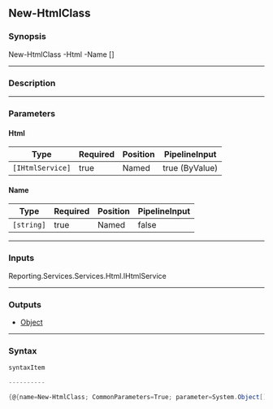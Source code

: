 New-HtmlClass
-------------

### Synopsis

New-HtmlClass -Html <IHtmlService> -Name <string> [<CommonParameters>]

---

### Description

---

### Parameters
#### **Html**

|Type            |Required|Position|PipelineInput |
|----------------|--------|--------|--------------|
|`[IHtmlService]`|true    |Named   |true (ByValue)|

#### **Name**

|Type      |Required|Position|PipelineInput|
|----------|--------|--------|-------------|
|`[string]`|true    |Named   |false        |

---

### Inputs
Reporting.Services.Services.Html.IHtmlService

---

### Outputs
* [Object](https://learn.microsoft.com/en-us/dotnet/api/System.Object)

---

### Syntax
```PowerShell
syntaxItem
```
```PowerShell
----------
```
```PowerShell
{@{name=New-HtmlClass; CommonParameters=True; parameter=System.Object[]}}
```
